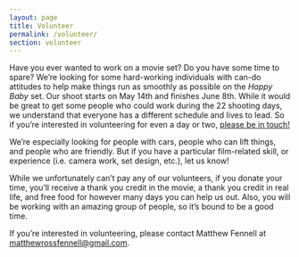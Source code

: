```yaml
---
layout: page
title: Volunteer
permalink: /volunteer/
section: volunteer
---
```


Have you ever wanted to work on a movie set? Do you have some time to spare? We’re looking for some hard-working individuals with can-do attitudes to help make things run as smoothly as possible on the <cite>Happy Baby</cite> set. Our shoot starts on May 14th and finishes June 8th. While it would be great to get some people who could work during the 22 shooting days, we understand that everyone has a different schedule and lives to lead. So if you’re interested in volunteering for even a day or two, [please be in touch!](mailto:matthewrossfennell@gmail.com)

We’re especially looking for people with cars, people who can lift things, and people who are friendly. But if you have a particular film-related skill, or experience (i.e. camera work, set design, etc.), let us know!

While we unfortunately can’t pay any of our volunteers, if you donate your time, you’ll receive a thank you credit in the movie, a thank you credit in real life, and free food for however many days you can help us out. Also, you will be working with an amazing group of people, so it’s bound to be a good time. 

If you’re interested in volunteering, please contact Matthew Fennell at [matthewrossfennell@gmail.com](mailto:matthewrossfennell@gmail.com). 

